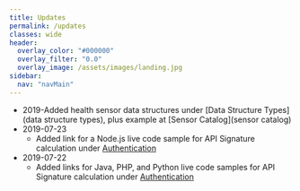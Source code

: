 ```yaml
---
title: Updates
permalink: /updates
classes: wide
header:
  overlay_color: "#000000"
  overlay_filter: "0.0"
  overlay_image: /assets/images/landing.jpg
sidebar:
  nav: "navMain"
---
```


- 2019-Added health sensor data structures under [Data Structure Types](data structure types), plus example at [Sensor Catalog](sensor catalog)
- 2019-07-23
  - Added link for a Node.js live code sample for API Signature calculation under [Authentication](authentication)
- 2019-07-22
  - Added links for Java, PHP, and Python live code samples for API Signature calculation under [Authentication](authentication)
